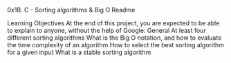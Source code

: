 0x1B. C - Sorting algorithms & Big O Readme

Learning Objectives
At the end of this project, you are expected to be able to explain to anyone, without the help of Google:
General
At least four different sorting algorithms
What is the Big O notation, and how to evaluate the time complexity of an algorithm
How to select the best sorting algorithm for a given input
What is a stable sorting algorithm

